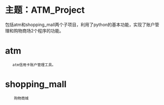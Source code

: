# 主题：ATM_Project

包括atm和shopping_mall两个子项目，利用了python的基本功能，实现了账户管理和购物商场2个程序的功能。


# atm
```
　　atm信用卡账户管理工具。
```
# shopping_mall
```
    购物商城
```
